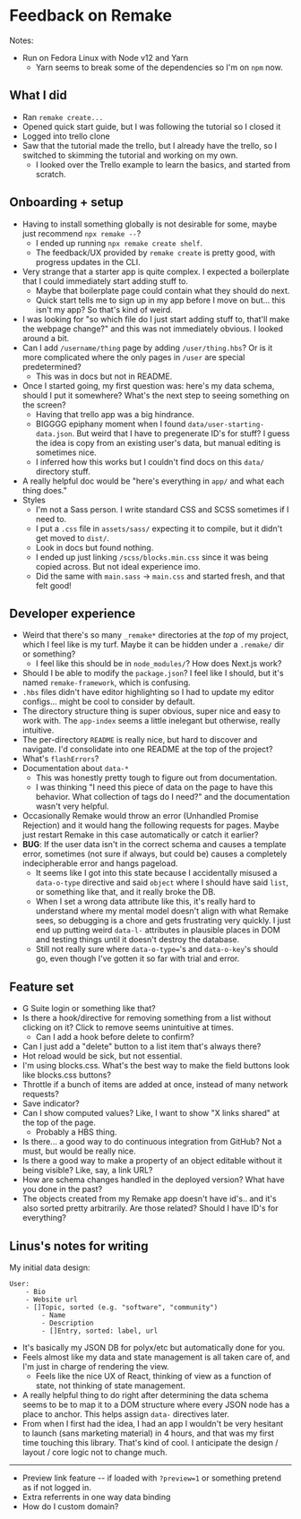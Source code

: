 # Feedback on Remake

Notes:

- Run on Fedora Linux with Node v12 and Yarn
    - Yarn seems to break some of the dependencies so I'm on `npm` now.

## What I did

- Ran `remake create...`
- Opened quick start guide, but I was following the tutorial so I closed it
- Logged into trello clone
- Saw that the tutorial made the trello, but I already have the trello, so I switched to skimming the tutorial and working on my own.
    - I looked over the Trello example to learn the basics, and started from scratch.

## Onboarding + setup

- Having to install something globally is not desirable for some, maybe just recommend `npx remake --`?
    - I ended up running `npx remake create shelf`.
    - The feedback/UX provided by `remake create` is pretty good, with progress updates in the CLI.
- Very strange that a starter app is quite complex. I expected a boilerplate that I could immediately start adding stuff to.
    - Maybe that boilerplate page could contain what they should do next.
    - Quick start tells me to sign up in my app before I move on but... this isn't my app? So that's kind of weird.
- I was looking for "so which file do I just start adding stuff to, that'll make the webpage change?" and this was not immediately obvious. I looked around a bit.
- Can I add `/username/thing` page by adding `/user/thing.hbs`? Or is it more complicated where the only pages in `/user` are special predetermined?
    - This was in docs but not in README.
- Once I started going, my first question was: here's my data schema, should I put it somewhere? What's the next step to seeing something on the screen?
    - Having that trello app was a big hindrance.
    - BIGGGG epiphany moment when I found `data/user-starting-data.json`. But weird that I have to pregenerate ID's for stuff? I guess the idea is copy from an existing user's data, but manual editing is sometimes nice.
    - I inferred how this works but I couldn't find docs on this `data/` directory stuff.
- A really helpful doc would be "here's everything in `app/` and what each thing does."
- Styles
    - I'm not a Sass person. I write standard CSS and SCSS sometimes if I need to.
    - I put a `.css` file in `assets/sass/` expecting it to compile, but it didn't get moved to `dist/`.
    - Look in docs but found nothing.
    - I ended up just linking `/scss/blocks.min.css` since it was being copied across. But not ideal experience imo.
    - Did the same with `main.sass` -> `main.css` and started fresh, and that felt good!

## Developer experience

- Weird that there's so many `_remake*` directories at the _top_ of my project, which I feel like is my turf. Maybe it can be hidden under a `.remake/` dir or something?
    - I feel like this should be in `node_modules/`? How does Next.js work?
- Should I be able to modify the `package.json`? I feel like I should, but it's named `remake-framework`, which is confusing.
- `.hbs` files didn't have editor highlighting so I had to update my editor configs... might be cool to consider by default.
- The directory structure thing is super obvious, super nice and easy to work with. The `app-index` seems a little inelegant but otherwise, really intuitive.
- The per-directory `README` is really nice, but hard to discover and navigate. I'd consolidate into one README at the top of the project?
- What's `flashErrors`?
- Documentation about `data-*`
    - This was honestly pretty tough to figure out from documentation.
    - I was thinking "I need this piece of data on the page to have this behavior. What collection of tags do I need?" and the documentation wasn't very helpful.
- Occasionally Remake would throw an error (Unhandled Promise Rejection) and it would hang the following requests for pages. Maybe just restart Remake in this case automatically or catch it earlier?
- **BUG**: If the user data isn't in the correct schema and causes a template error, sometimes (not sure if always, but could be) causes a completely indecipherable error and hangs pageload.
    - It seems like I got into this state because I accidentally misused a `data-o-type` directive and said `object` where I should have said `list`, or something like that, and it really broke the DB.
    - When I set a wrong data attribute like this, it's really hard to understand where my mental model doesn't align with what Remake sees, so debugging is a chore and gets frustrating very quickly. I just end up putting weird `data-l-` attributes in plausible places in DOM and testing things until it doesn't destroy the database.
    - Still not really sure where `data-o-type=`'s and `data-o-key`'s should go, even though I've gotten it so far with trial and error.

## Feature set

- G Suite login or something like that?
- Is there a hook/directive for removing something from a list without clicking on it? Click to remove seems unintuitive at times.
    - Can I add a hook before delete to confirm?
- Can I just add a "delete" button to a list item that's always there?
- Hot reload would be sick, but not essential.
- I'm using blocks.css. What's the best way to make the field buttons look like blocks.css buttons?
- Throttle if a bunch of items are added at once, instead of many network requests?
- Save indicator?
- Can I show computed values? Like, I want to show "X links shared" at the top of the page.
    - Probably a HBS thing.
- Is there... a good way to do continuous integration from GitHub? Not a must, but would be really nice.
- Is there a good way to make a property of an object editable without it being visible? Like, say, a link URL?
- How are schema changes handled in the deployed version? What have you done in the past?
- The objects created from my Remake app doesn't have id's.. and it's also sorted pretty arbitrarily. Are those related? Should I have ID's for everything?

## Linus's notes for writing

My initial data design:

```
User:
    - Bio
    - Website url
    - []Topic, sorted (e.g. "software", "community")
        - Name
        - Description
        - []Entry, sorted: label, url
```

- It's basically my JSON DB for polyx/etc but automatically done for you.
- Feels almost like my data and state management is all taken care of, and I'm just in charge of rendering the view.
    - Feels like the nice UX of React, thinking of view as a function of state, not thinking of state management.
- A really helpful thing to do right after determining the data schema seems to be to map it to a DOM structure where every JSON node has a place to anchor. This helps assign `data-` directives later.
- From when I first had the idea, I had an app I wouldn't be very hesitant to launch (sans marketing material) in 4 hours, and that was my first time touching this library. That's kind of cool. I anticipate the design / layout / core logic not to change much.

---

- Preview link feature -- if loaded with `?preview=1` or something pretend as if not logged in.
- Extra referrents in one way data binding
- How do I custom domain?
